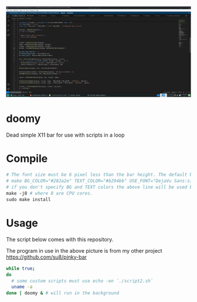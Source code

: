 ![](pic1.png)

# doomy

Dead simple X11 bar for use with scripts in a loop

# Compile

```makefile
# The font size must be 6 pixel less than the bar height. The default bar height is 15 pixels.
# make BG_COLOR="#282a2e" TEXT_COLOR="#b294bb" USE_FONT="DejaVu Sans:size=9" BAR_HEIGHT=15 -j8 # where 8 are your CPU cores.
# if you don't specify BG and TEXT colors the above line will be used by doomy, including the font too.
make -j8 # where 8 are CPU cores.
sudo make install
```

# Usage

The script below comes with this repository.

The program in use in the above picture is from my other project https://github.com/su8/pinky-bar

```bash
while true;
do
  # some custom scripts must use echo -en `./script2.sh`
  uname -a
done | doomy & # will run in the background
```
